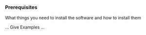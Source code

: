 ### Prerequisites

What things you need to install the software and how to install them

...
Give Examples
...
